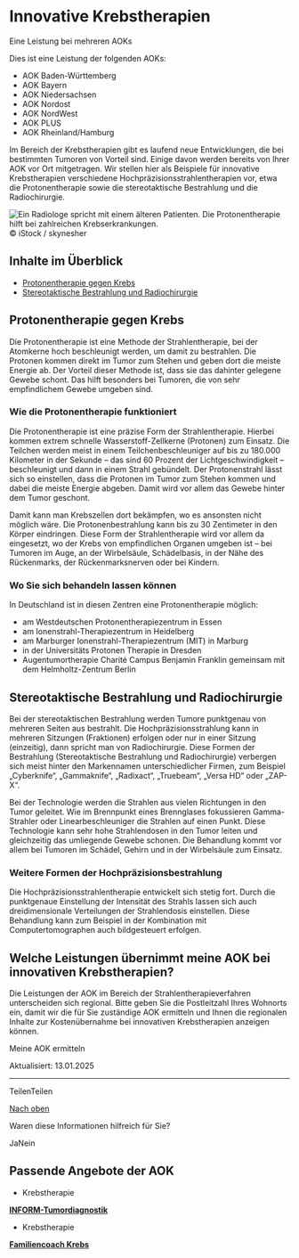 # Innovative Krebstherapien

Eine Leistung bei mehreren AOKs

Dies ist eine Leistung der folgenden AOKs:

- AOK Baden-Württemberg
- AOK Bayern
- AOK Niedersachsen
- AOK Nordost
- AOK NordWest
- AOK PLUS
- AOK Rheinland/Hamburg

Im Bereich der Krebstherapien gibt es laufend neue Entwicklungen, die bei bestimmten Tumoren von Vorteil sind. Einige davon werden bereits von Ihrer AOK vor Ort mitgetragen. Wir stellen hier als Beispiele für innovative Krebstherapien verschiedene Hochpräzisionsstrahlentherapien vor, etwa die Protonentherapie sowie die stereotaktische Bestrahlung und die Radiochirurgie.

![Ein Radiologe spricht mit einem älteren Patienten. Die Protonentherapie hilft bei zahlreichen Krebserkrankungen.](https://www.aok.de/pk/magazin/cms/fileadmin/_processed_/7/7/csm_innovative-krebstherapien_5eeb4b8b20.jpg.webp)© iStock / skynesher

## Inhalte im Überblick

- [Protonentherapie gegen Krebs](https://www.aok.de/pk/leistungen/krebstherapie/innovative-krebstherapien/#c1590612297)
- [Stereotaktische Bestrahlung und Radiochirurgie](https://www.aok.de/pk/leistungen/krebstherapie/innovative-krebstherapien/#c1590612303)

## Protonentherapie gegen Krebs

Die Protonentherapie ist eine Methode der Strahlentherapie, bei der Atomkerne hoch beschleunigt werden, um damit zu bestrahlen. Die Protonen kommen direkt im Tumor zum Stehen und geben dort die meiste Energie ab. Der Vorteil dieser Methode ist, dass sie das dahinter gelegene Gewebe schont. Das hilft besonders bei Tumoren, die von sehr empfindlichem Gewebe umgeben sind.

### Wie die Protonentherapie funktioniert

Die Protonentherapie ist eine präzise Form der Strahlentherapie. Hierbei kommen extrem schnelle Wasserstoff-Zellkerne (Protonen) zum Einsatz. Die Teilchen werden meist in einem Teilchenbeschleuniger auf bis zu 180.000 Kilometer in der Sekunde – das sind 60 Prozent der Lichtgeschwindigkeit – beschleunigt und dann in einem Strahl gebündelt. Der Protonenstrahl lässt sich so einstellen, dass die Protonen im Tumor zum Stehen kommen und dabei die meiste Energie abgeben. Damit wird vor allem das Gewebe hinter dem Tumor geschont.

Damit kann man Krebszellen dort bekämpfen, wo es ansonsten nicht möglich wäre. Die Protonenbestrahlung kann bis zu 30 Zentimeter in den Körper eindringen. Diese Form der Strahlentherapie wird vor allem da eingesetzt, wo der Krebs von empfindlichen Organen umgeben ist – bei Tumoren im Auge, an der Wirbelsäule, Schädelbasis, in der Nähe des Rückenmarks, der Rückenmarksnerven oder bei Kindern.

### Wo Sie sich behandeln lassen können

In Deutschland ist in diesen Zentren eine Protonentherapie möglich:

- am Westdeutschen Protonentherapiezentrum in Essen
- am Ionenstrahl-Therapiezentrum in Heidelberg
- am Marburger Ionenstrahl-Therapiezentrum (MIT) in Marburg
- in der Universitäts Protonen Therapie in Dresden
- Augentumortherapie Charité Campus Benjamin Franklin gemeinsam mit dem Helmholtz-Zentrum Berlin

## Stereotaktische Bestrahlung und Radiochirurgie

Bei der stereotaktischen Bestrahlung werden Tumore punktgenau von mehreren Seiten aus bestrahlt. Die Hochpräzisionsstrahlung kann in mehreren Sitzungen (Fraktionen) erfolgen oder nur in einer Sitzung (einzeitig), dann spricht man von Radiochirurgie. Diese Formen der Bestrahlung (Stereotaktische Bestrahlung und Radiochirurgie) verbergen sich meist hinter den Markennamen unterschiedlicher Firmen, zum Beispiel „Cyberknife“, „Gammaknife“, „Radixact“, „Truebeam“, „Versa HD“ oder „ZAP-X“.

Bei der Technologie werden die Strahlen aus vielen Richtungen in den Tumor geleitet. Wie im Brennpunkt eines Brennglases fokussieren Gamma-Strahler oder Linearbeschleuniger die Strahlen auf einen Punkt. Diese Technologie kann sehr hohe Strahlendosen in den Tumor leiten und gleichzeitig das umliegende Gewebe schonen. Die Behandlung kommt vor allem bei Tumoren im Schädel, Gehirn und in der Wirbelsäule zum Einsatz.

### Weitere Formen der Hochpräzisionsbestrahlung

Die Hochpräzisionsstrahlentherapie entwickelt sich stetig fort. Durch die punktgenaue Einstellung der Intensität des Strahls lassen sich auch dreidimensionale Verteilungen der Strahlendosis einstellen. Diese Behandlung kann zum Beispiel in der Kombination mit Computertomographen auch bildgesteuert erfolgen.

## Welche Leistungen übernimmt meine AOK bei innovativen Krebstherapien?

Die Leistungen der AOK im Bereich der Strahlentherapieverfahren unterscheiden sich regional. Bitte geben Sie die Postleitzahl Ihres Wohnorts ein, damit wir die für Sie zuständige AOK ermitteln und Ihnen die regionalen Inhalte zur Kostenübernahme bei innovativen Krebstherapien anzeigen können.

Meine AOK ermitteln

Aktualisiert: 13.01.2025

* * *

TeilenTeilen

[Nach oben](https://www.aok.de/pk/leistungen/krebstherapie/innovative-krebstherapien/#main-content)

Waren diese Informationen hilfreich für Sie?

JaNein

## Passende Angebote der AOK

- Krebstherapie

[**INFORM-Tumordiagnostik**](https://www.aok.de/pk/leistungen/krebstherapie/inform-tumordiagnostik/)

- Krebstherapie

[**Familiencoach Krebs**](https://www.aok.de/pk/leistungen/krebstherapie/familiencoach-krebs/)